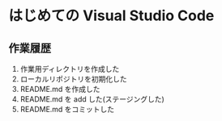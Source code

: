 # はじめての Visual Studio Code

## 作業履歴
1. 作業用ディレクトリを作成した
2. ローカルリポジトリを初期化した
3. README.md を作成した
4. README.md を add した(ステージングした)
5. README.md をコミットした 